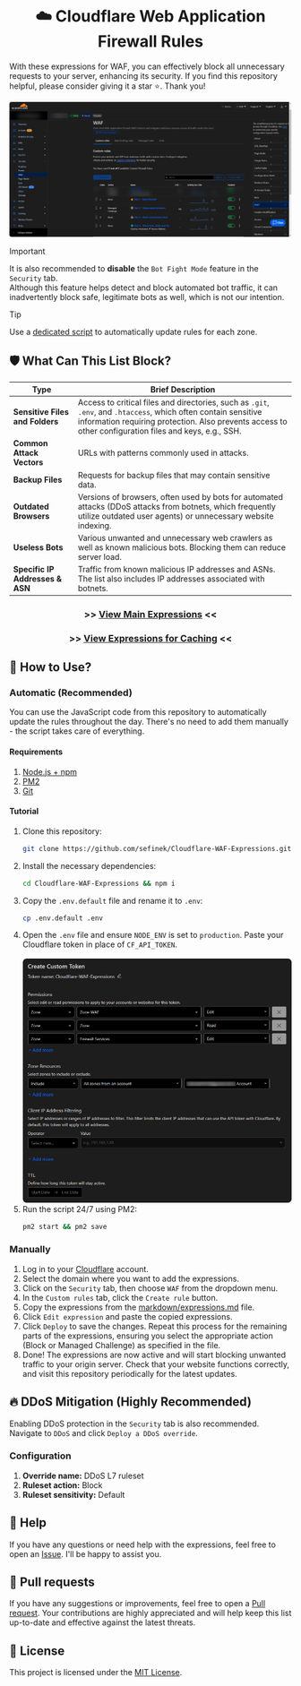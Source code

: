 <div align="center">
    <h1>☁️ Cloudflare Web Application Firewall Rules</h1>
</div>

With these expressions for WAF, you can effectively block all unnecessary requests to your server, enhancing its security.
If you find this repository helpful, please consider giving it a star ⭐. Thank you!

<img src="assets/images/brave_R58mnP7Igqp6.png" alt="Cloudflare Web Application Firewall (WAF)"> 

> [!IMPORTANT]  
> It is also recommended to **disable** the `Bot Fight Mode` feature in the `Security` tab.  
> Although this feature helps detect and block automated bot traffic, it can inadvertently block safe, legitimate bots as well, which is not our intention.

> [!TIP]  
> Use a [dedicated script](#automatic-installation) to automatically update rules for each zone.


## 🛡️ What Can This List Block?
| **Type**                        | **Brief Description**                                                                                                                                                                                                     |
|---------------------------------|---------------------------------------------------------------------------------------------------------------------------------------------------------------------------------------------------------------------------|
| **Sensitive Files and Folders** | Access to critical files and directories, such as `.git`, `.env`, and `.htaccess`, which often contain sensitive information requiring protection. Also prevents access to other configuration files and keys, e.g., SSH. |
| **Common Attack Vectors**       | URLs with patterns commonly used in attacks.                                                                                                                                                                              |
| **Backup Files**                | Requests for backup files that may contain sensitive data.                                                                                                                                                                |
| **Outdated Browsers**           | Versions of browsers, often used by bots for automated attacks (DDoS attacks from botnets, which frequently utilize outdated user agents) or unnecessary website indexing.                                                |
| **Useless Bots**                | Various unwanted and unnecessary web crawlers as well as known malicious bots. Blocking them can reduce server load.                                                                                                      |
| **Specific IP Addresses & ASN** | Traffic from known malicious IP addresses and ASNs. The list also includes IP addresses associated with botnets.                                                                                                          |


<div align="center">
   <h3>>> <a href="markdown/expressions.md">View Main Expressions</a> <<</h3>
   <h3>>> <a href="markdown/cache.md">View Expressions for Caching</a> <<</h3>
</div>


## 📝 How to Use?
### Automatic (Recommended)<div id="automatic-installation"></div>
You can use the JavaScript code from this repository to automatically update the rules throughout the day.
There's no need to add them manually - the script takes care of everything.

#### Requirements
1. [Node.js + npm](https://nodejs.org/en)
2. [PM2](https://www.npmjs.com/package/pm2)
3. [Git](https://git-scm.com/downloads)

#### Tutorial
1. Clone this repository:
   ```bash
   git clone https://github.com/sefinek/Cloudflare-WAF-Expressions.git
   ```
2. Install the necessary dependencies:
   ```bash
   cd Cloudflare-WAF-Expressions && npm i
   ```
3. Copy the `.env.default` file and rename it to `.env`:
   ```bash
   cp .env.default .env
   ```
4. Open the `.env` file and ensure `NODE_ENV` is set to `production`. Paste your Cloudflare token in place of `CF_API_TOKEN`.<br><br>
   ![brave_JDyTDLnUFonD.png](assets/images/brave_JDyTDLnUFonD.png)
5. Run the script 24/7 using PM2:
   ```bash
   pm2 start && pm2 save
   ```

### Manually
1. Log in to your [Cloudflare](https://dash.cloudflare.com) account.
2. Select the domain where you want to add the expressions.
3. Click on the `Security` tab, then choose `WAF` from the dropdown menu.
4. In the `Custom rules` tab, click the `Create rule` button.
5. Copy the expressions from the [markdown/expressions.md](markdown/expressions) file.
6. Click `Edit expression` and paste the copied expressions.
7. Click `Deploy` to save the changes. Repeat this process for the remaining parts of the expressions, ensuring you select the appropriate action (Block or Managed Challenge) as specified in the file.
8. Done! The expressions are now active and will start blocking unwanted traffic to your origin server. Check that your website functions correctly, and visit this repository periodically for the latest updates.


## 🔥 DDoS Mitigation (Highly Recommended)
Enabling DDoS protection in the `Security` tab is also recommended. Navigate to `DDoS` and click `Deploy a DDoS override`.

### Configuration
1. **Override name:** DDoS L7 ruleset
2. **Ruleset action:** Block
3. **Ruleset sensitivity:** Default


## 🤔 Help
If you have any questions or need help with the expressions, feel free to open an [Issue](https://github.com/sefinek/Cloudflare-WAF-Expressions/issues). I'll be happy to assist you.


## 🤝 Pull requests
If you have any suggestions or improvements, feel free to open a [Pull request](https://github.com/sefinek/Cloudflare-WAF-Expressions/pulls). Your contributions are highly appreciated and will help keep this list up-to-date and effective against the latest threats.


## 🔖 License
This project is licensed under the [MIT License](LICENSE).